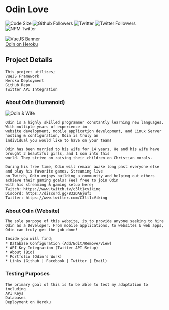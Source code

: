 # Odin Love
![Code Size](https://img.shields.io/github/languages/code-size/C3lt1c-Viking/Odin) ![Github Followers](https://img.shields.io/github/followers/C3lt1c-Viking)  ![Twitter](https://img.shields.io/twitter/url?url=https%3A%2F%2Ftwitter.com%2FC3lt1cViking) ![Twitter Followers](https://img.shields.io/twitter/follow/C3lt1cViking) ![NPM Twitter](https://img.shields.io/node/v-lts/react-twitter-embed)  

![VueJS Banner](https://storage.googleapis.com/blog-images-backup/1*wFL3csJ96lQpY0IVT9SE3w.jpeg)  
[Odin on Heroku](https://odin-love.herokuapp.com)

## Project Details
```
This project utilizes;  
VueJS Framework  
Heroku Deployment  
GitHub Repo  
Twitter API Integration
```

### About Odin (Humanoid)
![Odin & Wife](https://scontent-iad3-2.xx.fbcdn.net/v/t39.30808-6/279898880_152669157264034_7558280612291750031_n.jpg?_nc_cat=109&ccb=1-7&_nc_sid=8bfeb9&_nc_ohc=KJD2jkME0HoAX_8bN87&_nc_ht=scontent-iad3-2.xx&oh=00_AT9o3hWlrSH7vRZxKXpwQ0VnNzwrxl-jsWENbrnBMK0kdw&oe=62C7E697)
```
Odin is a highly skilled programmer constantly learning new languages. With multiple years of experience in
website development, mobile application development, and Linux Server hosting & configuration, Odin is truly an
individual you would like to have on your team!  

Odin has been married to his wife for 14 years. He and his wife have brought 3 beautiful girls, and 1 son into this
world. They strive on raising their children on Christian morals.  

During his free time, Odin will remain awake long past everyone else and play his favorite games. Streaming live
on Twitch, Odin enjoys building a community and helping out others achieve their gaming goals! Feel free to join Odin
with his streaming & gaming setup here;  
Twitch: https://www.twitch.tv/c3lt1cviking  
Discord: https://discord.gg/832DA6juf3  
Twitter: https://www.twitter.com/C3lt1cViking  
```

### About Odin (Website)
```
The sole purpose of this website, is to provide anyone seeking to hire Odin as a Developer. From mobile applications, to websites & web apps,
Odin can truly get the job done!  

Inside you will find;  
* Database Configuration (Add/Edit/Remove/View)  
* API Key Integration (Twitter API Setup)  
* About (Bio)  
* Portfolio (Odin's Work)  
* Links (Github | Facebook | Twitter | Email)
```

### Testing Purposes
```
The primary goal of this is to be able to test my adaptation to including  
API Keys  
Databases  
Deployment on Heroku  
```
